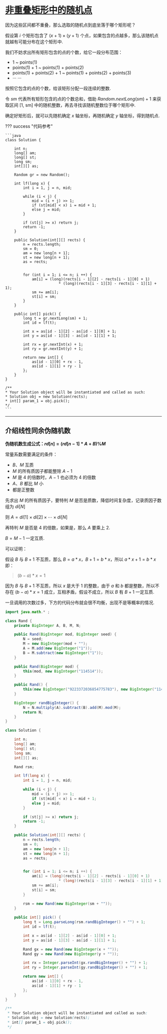 # [非重叠矩形中的随机点](https://leetcode.cn/problems/random-point-in-non-overlapping-rectangles/description/)

因为这些区间都不重叠，那么选取的随机点到底坐落于哪个矩形呢？

假设第 $i$ 个矩形包含了 $(x + 1) \times (y + 1)$ 个点，如果包含的点越多，那么该随机点就越有可能分布在这个矩形中.

我们不妨求出所有矩形包含的点的个数，给它一段分布范围：

- 1 ~ points(1)
- points(1) + 1 ~ points(1) + points(2)
- points(1) + points(2) + 1 ~ points(1) + points(2) + points(3)
- ··· ···

按照它包含的点的个数，给该矩形分配一段连续的整数.

令 $sm$ 代表所有矩形包含的点的个数总和，借助 $Random.nextLong(sm) + 1$ 来获取区间 [1, sm] 中的随机整数，再去寻找该随机整数位于哪个矩形中.

确定好矩形后，就可以先随机确定 $x$ 轴坐标，再随机确定 $y$ 轴坐标，得到随机点.


??? success "代码参考"

    ```java
    class Solution {

        int n;
        long[] am;
        long[] st;
        long sm;
        int[][] as;

        Random gr = new Random();

        int lf(long x) {
            int i = 1, j = n, mid;

            while (i < j) {
                mid = (i + j) >> 1;
                if (st[mid] < x) i = mid + 1;
                else j = mid;
            }

            if (st[j] >= x) return j;
            return -1;
        }

        public Solution(int[][] rects) {
            n = rects.length;
            sm = 0;
            am = new long[n + 1];
            st = new long[n + 1];
            as = rects;


            for (int i = 1; i <= n; i ++) {
                am[i] = (long)(rects[i - 1][2] - rects[i - 1][0] + 1) 
                            * (long)(rects[i - 1][3] - rects[i - 1][1] + 1);
                sm += am[i];
                st[i] = sm;
            }
        }
        
        public int[] pick() {
            long t = gr.nextLong(sm) + 1;
            int id = lf(t);

            int x = as[id - 1][2] - as[id - 1][0] + 1;
            int y = as[id - 1][3] - as[id - 1][1] + 1;

            int rx = gr.nextInt(x) + 1;
            int ry = gr.nextInt(y) + 1;

            return new int[] { 
                as[id - 1][0] + rx - 1, 
                as[id - 1][1] + ry - 1 
            };
        }
    }

    /**
    * Your Solution object will be instantiated and called as such:
    * Solution obj = new Solution(rects);
    * int[] param_1 = obj.pick();
    */
    ```

---

## 介绍线性同余伪随机数

**伪随机数生成公式：$rd[n] = (rd[n - 1] * A + B) \% M$**

常量系数需要满足的条件：

- $B$、$M$ 互质
- $M$ 的所有质因子都能整除 $A - 1$
- $M$ 是 $4$ 的倍数时，$A - 1$ 也必须为 $4$ 的倍数
- $A$、$B$ 都比 $M$ 小
- 都是正整数

先求出 $M$ 的所有质因子，要特判 $M$ 是否是质数，降低时间复杂度，记录质因子数组为 $di[N]$

则 $A = di[1] \times di[2] \times \cdots \times di[N]$

再特判 $M$ 是否是 $4$ 的倍数，如果是，那么 $A$ 要乘上 2.

$B = M - 1$ 一定互质.

可以证明：

假设 $B$ 与 $B + 1$ 不互质，那么 $B = a * x$，$B + 1 = b * x$，所以 $a * x + 1 = b * x$ 即：

> $(b - a) * x = 1$ 

因为 $B$ 与 $B + 1$ 不互质，所以 $x$ 是大于 $1$ 的整数，由于 $a$ 和 $b$ 都是整数，所以不存在 $(b - a) * x = 1$ 成立，互相矛盾，假设不成立，所以 $B$ 有 $B + 1$ 一定互质.

一旦调用的次数过多，下方的代码分布就会很不均衡，出现不是等概率的情况.

```java
import java.math.* ;

class Rand {
    private BigInteger A, B, M, N;

    public Rand(BigInteger mod, BigInteger seed) {
        N = seed;
        M = new BigInteger(mod + "");
        A = M.add(new BigInteger("1"));
        B = M.subtract(new BigInteger("1"));
    }

    public Rand(BigInteger mod) {
        this(mod, new BigInteger("114514"));
    }

    public Rand() {
        this(new BigInteger("9223372036854775783"), new BigInteger("114514"));
    }

    BigInteger randBigInteger() {
        N = N.multiply(A).subtract(B).add(M).mod(M);
        return N;
    }
}

class Solution {

    int n;
    long[] am;
    long[] st;
    long sm;
    int[][] as;

    Rand rsm;

    int lf(long x) {
        int i = 1, j = n, mid;

        while (i < j) {
            mid = (i + j) >> 1;
            if (st[mid] < x) i = mid + 1;
            else j = mid;
        }

        if (st[j] >= x) return j;
        return -1;
    }

    public Solution(int[][] rects) {
        n = rects.length;
        sm = 0;
        am = new long[n + 1];
        st = new long[n + 1];
        as = rects;


        for (int i = 1; i <= n; i ++) {
            am[i] = (long)(rects[i - 1][2] - rects[i - 1][0] + 1) 
                        * (long)(rects[i - 1][3] - rects[i - 1][1] + 1);
            sm += am[i];
            st[i] = sm;
        }

        rsm = new Rand(new BigInteger(sm + ""));
    }
    
    public int[] pick() {
        long t = Long.parseLong(rsm.randBigInteger() + "") + 1;
        int id = lf(t);

        int x = as[id - 1][2] - as[id - 1][0] + 1;
        int y = as[id - 1][3] - as[id - 1][1] + 1;

        Rand gx = new Rand(new BigInteger(x + ""));
        Rand gy = new Rand(new BigInteger(y + ""));

        int rx = Integer.parseInt(gx.randBigInteger() + "") + 1;
        int ry = Integer.parseInt(gy.randBigInteger() + "") + 1;

        return new int[] { 
            as[id - 1][0] + rx - 1, 
            as[id - 1][1] + ry - 1 
        };
    }
}

/**
 * Your Solution object will be instantiated and called as such:
 * Solution obj = new Solution(rects);
 * int[] param_1 = obj.pick();
 */
```
